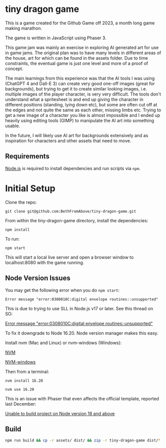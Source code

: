 # tiny dragon game

This is a game created for the Github Game off 2023, a month long game making marathon.

The game is written in JavaScript using Phaser 3.

This game jam was mainly an exercise in exploring AI generated art for use in game jams. The original plan was to have many levels in different areas of the house, art for which can be found in the assets folder. Due to time constraints, the eventual game is just one level and more of a proof of concept. 

The main learnings from this experience was that the AI tools I was using (ChatGPT 4 and Dall-E 3) can create very good one-off images (great for backgrounds), but trying to get it to create similar looking images, i.e. multiple images of the player character, is very very difficult. The tools don't understand what a spritesheet is and end up giving the character in different positions (standing, lying down etc), but some are often cut off at the edges and not quite the same as each other, missing limbs etc. Trying to get a new image of a character you like is almost impossible and I ended up heavily using editing tools (GIMP) to manipulate the AI art into something usable.

In the future, I will likely use AI art for backgrounds extensively and as inspiration for characters and other assets that need to move.

## Requirements

[Node.js](https://nodejs.org) is required to install dependencies and run scripts via `npm`.

# Initial Setup

Clone the repo:

`git clone git@github.com:BethFromAbove/tiny-dragon-game.git`

From within the tiny-dragon-game directory, install the dependencies:

`npm install`

To run:

``npm start``

This will start a local live server and open a browser window to localhost:8080 with the game running.

## Node Version Issues

You may get the following error when you do ``npm start``:

`Error message "error:0308010C:digital envelope routines::unsupported"`

This is due to trying to use SLL in Node.js v17 or later. See this thread on SO:

[Error message "error:0308010C:digital envelope routines::unsupported"](https://stackoverflow.com/questions/69692842/error-message-error0308010cdigital-envelope-routinesunsupported)

To fix it downgrade to Node 16.20. Node version manager makes this easy.

Install nvm (Mac and Linux) or nvm-windows (Windows):

[NVM](https://github.com/nvm-sh/nvm)

[NVM-windows](https://github.com/coreybutler/nvm-windows)

Then from a terminal:

``nvm install 16.20``

``nvm use 16.20``

This is an issue with Phaser that even affects the official template, reported last December:

[Unable to build project on Node version 18 and above](https://github.com/photonstorm/phaser3-project-template/issues/100)

## Build

``` bash
npm run build && cp -r assets/ dist/ && zip -r tiny-dragon-game dist/*
```

